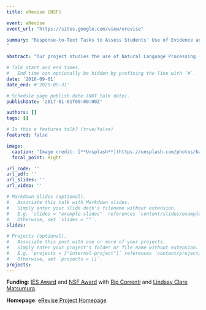 ```yaml
---
title: eRevise [NSF]

event: eRevise 
event_url: "https://sites.google.com/view/erevise"

summary: "Response-to-Text Tasks to Assess Students' Use of Evidence and Organization in Writing: Using Natural Language Processing for Scoring Writing and Providing Feedback At-Scale ( 2016 - 2025)
"

abstract: "Our project studies the use of Natural Language Processing (NLP) techniques to score students' argument writing and provide automated feedback to students to strengthen their essays. We have recently expanded our project to focus on automated assessment of students' revision efforts with feedback to develop their revision skills. Our work has been funded by the National Science Foundations, the Department of Education's Institute of Education Sciences, and the Learning Research & Development Center at University of Pittsburgh. A summary of some of our research contributions is provided in the [research brief](https://www.rand.org/pubs/research_briefs/RBA1062-1.html) published by the RAND Corporation."

# Talk start and end times.
#   End time can optionally be hidden by prefixing the line with `#`.
date: '2016-09-01'
date_end: #'2025-05-31'

# Schedule page publish date (NOT talk date).
publishDate: '2017-01-01T00:00:00Z'

authors: []
tags: []

# Is this a featured talk? (true/false)
featured: false

image:
  caption: 'Image credit: [**Unsplash**](https://unsplash.com/photos/bzdhc5b3Bxs)'
  focal_point: Right

url_code: ''
url_pdf: ''
url_slides: ''
url_video: ''

# Markdown Slides (optional).
#   Associate this talk with Markdown slides.
#   Simply enter your slide deck's filename without extension.
#   E.g. `slides = "example-slides"` references `content/slides/example-slides.md`.
#   Otherwise, set `slides = ""`.
slides:

# Projects (optional).
#   Associate this post with one or more of your projects.
#   Simply enter your project's folder or file name without extension.
#   E.g. `projects = ["internal-project"]` references `content/project/deep-learning/index.md`.
#   Otherwise, set `projects = []`.
projects:
---
```

**Funding**: [IES Award](https://ies.ed.gov/funding/grantsearch/details.asp?ID=1847) and [NSF Award](https://www.nsf.gov/awardsearch/showAward?AWD_ID=2202347&HistoricalAwards=false) with [Rip Correnti](https://www.education.pitt.edu/people/profile.aspx?f=RichardCorrenti) and [Lindsay Clare Matsumura](https://www.education.pitt.edu/people/profile.aspx?f=LindsayClareMatsumura).

**Homepage**: [eRevise Project Homepage](https://sites.google.com/view/erevise)
